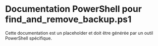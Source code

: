 # Documentation PowerShell pour find_and_remove_backup.ps1

Cette documentation est un placeholder et doit être générée par un outil PowerShell spécifique.
